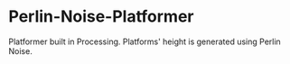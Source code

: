 # Perlin-Noise-Platformer
Platformer built in Processing. Platforms' height is generated using Perlin Noise.
